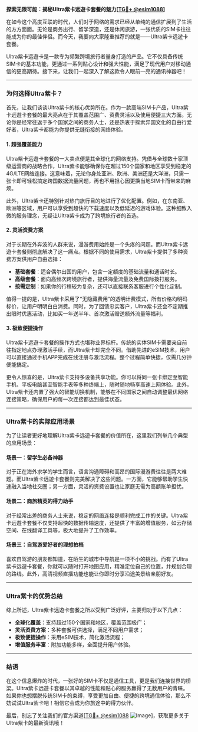 **探索无限可能：揭秘Ultra紫卡远遊卡套餐的魅力[[TG💪+ @esim1088](https://t.me/s/esim1088)]**

在如今这个高度互联的时代，人们对于网络的需求已经从单纯的通信扩展到了生活的方方面面。无论是商务出行、留学深造，还是休闲旅游，一张优质的SIM卡往往能成为你的最佳伴侣。而今天，我要向大家隆重推荐的就是——Ultra紫卡远遊卡套餐。

Ultra紫卡远遊卡是一款专为频繁跨境旅行者量身打造的产品。它不仅具备传统SIM卡的基本功能，更通过一系列贴心设计和强大性能，满足了现代用户对移动通信的更高期待。接下来，让我们一起深入了解这款令人眼前一亮的通讯神器吧！

---

### **为何选择Ultra紫卡？**
首先，让我们谈谈Ultra紫卡的核心优势所在。作为一款高端SIM卡产品，Ultra紫卡远遊卡套餐的最大亮点在于其覆盖范围广、资费灵活以及使用便捷三大方面。无论你是经常往返于多个国家之间的商务人士，还是热衷于探索异国文化的自由行爱好者，Ultra紫卡都能为你提供无缝衔接的网络体验。

#### **1. 超强覆盖能力**
Ultra紫卡远遊卡套餐的一大卖点便是其全球化的网络支持。凭借与全球数十家顶级运营商的战略合作，Ultra紫卡能够确保你在超过150个国家和地区享受到稳定的4G/LTE网络连接。这意味着，无论你身处亚洲、欧洲、美洲还是大洋洲，只需一张卡即可轻松搞定跨国数据流量问题，再也不用担心因更换当地SIM卡而带来的麻烦。

此外，Ultra紫卡还特别针对热门旅行目的地进行了优化配置。例如，在东南亚、欧洲等区域，用户可以享受到超快的下载速度以及低延迟的游戏体验。这种细致入微的服务理念，无疑让Ultra紫卡成为了跨境旅行者的首选。

#### **2. 灵活资费方案**
对于长期在外奔波的人群来说，漫游费用始终是一个头疼的问题。而Ultra紫卡远遊卡套餐则彻底解决了这一痛点。根据不同的使用需求，Ultra紫卡提供了多种资费方案供用户自由选择：

- **基础套餐**：适合偶尔出国的用户，包含一定额度的基础流量和通话时长。
- **高级套餐**：面向高频次跨境旅行者，提供海量流量及免费国际拨打服务。
- **按需定制**：如果你的行程较为复杂，还可以直接联系客服进行个性化定制。

值得一提的是，Ultra紫卡采用了“无隐藏费用”的透明计费模式，所有价格均明码标价，让用户明明白白消费。同时，为了回馈忠实客户，Ultra紫卡还会不定期推出限时优惠活动，比如买一年送半年、首次激活赠送额外流量等福利。

#### **3. 极致便捷操作**
Ultra紫卡远遊卡套餐的操作方式也堪称业界标杆。传统的实体SIM卡需要亲自前往指定地点办理激活手续，而Ultra紫卡却完全不同。借助先进的eSIM技术，用户可以直接通过手机APP完成在线注册与激活流程。整个过程简单快捷，仅需几分钟便能搞定。

更令人惊喜的是，Ultra紫卡支持多设备共享功能。你可以将同一张卡绑定至智能手机、平板电脑甚至智能手表等多种终端上，随时随地畅享高速上网体验。此外，Ultra紫卡还内置了强大的智能切换机制，能够在不同国家之间自动调整最优网络连接策略，确保用户的每一次连接都达到最佳状态。

---

### **Ultra紫卡的实际应用场景**
为了让读者更好地理解Ultra紫卡远遊卡套餐的价值所在，这里我们列举几个典型的应用场景：

#### **场景一：留学生必备神器**
对于正在海外求学的学生而言，语言沟通障碍和高昂的国际漫游费往往是两大难题。而Ultra紫卡远遊卡套餐则完美解决了这些问题。一方面，它能够帮助学生快速融入当地社交圈；另一方面，灵活的资费设置也让家庭无需为高额账单担忧。

#### **场景二：商旅精英的得力助手**
对于经常出差的商务人士来说，稳定的网络连接是顺利完成工作的关键。Ultra紫卡远遊卡套餐不仅支持超快的数据传输速度，还提供了丰富的增值服务，如云存储空间、在线翻译工具等，极大地提升了工作效率。

#### **场景三：自驾游爱好者的理想拍档**
喜欢自驾游的朋友都知道，在陌生的城市中导航是一项不小的挑战。而有了Ultra紫卡远遊卡套餐，你就可以随时打开地图应用，精准定位自己的位置，并规划合理的路线。此外，高清视频直播功能也能让你即时分享沿途美景给亲朋好友。

---

### **Ultra紫卡的优势总结**
综上所述，Ultra紫卡远遊卡套餐之所以受到广泛好评，主要归功于以下几点：

- **全球化覆盖**：支持超过150个国家和地区，覆盖范围极广；
- **灵活资费方案**：多种套餐可供选择，满足不同用户需求；
- **极致便捷操作**：采用eSIM技术，简化激活流程；
- **增值服务丰富**：附加功能多样，全面提升用户体验。

---

### **结语**
在这个信息爆炸的时代，一张好的SIM卡不仅是通信工具，更是我们连接世界的桥梁。Ultra紫卡远遊卡套餐以其卓越的性能和贴心的服务赢得了无数用户的青睐。如果你也想摆脱传统SIM卡的束缚，享受更加自由、便捷的跨境通信体验，那么不妨试试Ultra紫卡吧！相信它会成为你旅途中的得力伙伴。

最后，别忘了关注我们的官方渠道[[TG💪+ @esim1088](https://t.me/s/esim1088) ![Image](https://i.postimg.cc/4NQfJmqS/Snipaste-2025-05-13-00-14-12.png)]，获取更多关于Ultra紫卡的最新资讯哦！